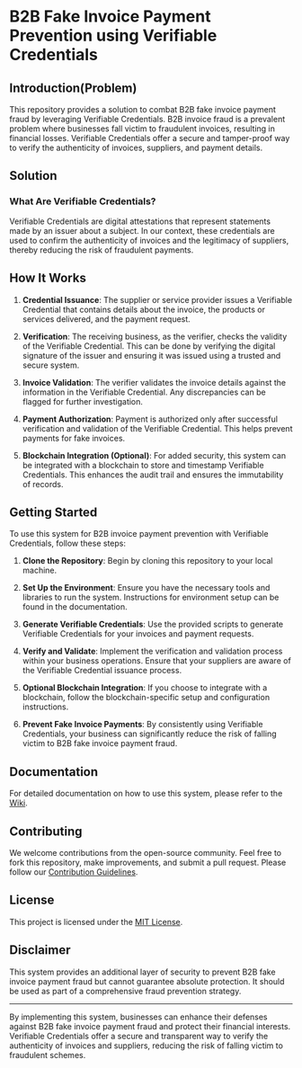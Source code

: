 # B2B Fake Invoice Payment Prevention using Verifiable Credentials

## Introduction(Problem)

This repository provides a solution to combat B2B fake invoice payment fraud by leveraging Verifiable Credentials. B2B invoice fraud is a prevalent problem where businesses fall victim to fraudulent invoices, resulting in financial losses. Verifiable Credentials offer a secure and tamper-proof way to verify the authenticity of invoices, suppliers, and payment details.

## Solution

### What Are Verifiable Credentials?

Verifiable Credentials are digital attestations that represent statements made by an issuer about a subject. In our context, these credentials are used to confirm the authenticity of invoices and the legitimacy of suppliers, thereby reducing the risk of fraudulent payments.

## How It Works

1. **Credential Issuance**: The supplier or service provider issues a Verifiable Credential that contains details about the invoice, the products or services delivered, and the payment request.

2. **Verification**: The receiving business, as the verifier, checks the validity of the Verifiable Credential. This can be done by verifying the digital signature of the issuer and ensuring it was issued using a trusted and secure system.

3. **Invoice Validation**: The verifier validates the invoice details against the information in the Verifiable Credential. Any discrepancies can be flagged for further investigation.

4. **Payment Authorization**: Payment is authorized only after successful verification and validation of the Verifiable Credential. This helps prevent payments for fake invoices.

5. **Blockchain Integration (Optional)**: For added security, this system can be integrated with a blockchain to store and timestamp Verifiable Credentials. This enhances the audit trail and ensures the immutability of records.

## Getting Started

To use this system for B2B invoice payment prevention with Verifiable Credentials, follow these steps:

1. **Clone the Repository**: Begin by cloning this repository to your local machine.

2. **Set Up the Environment**: Ensure you have the necessary tools and libraries to run the system. Instructions for environment setup can be found in the documentation.

3. **Generate Verifiable Credentials**: Use the provided scripts to generate Verifiable Credentials for your invoices and payment requests.

4. **Verify and Validate**: Implement the verification and validation process within your business operations. Ensure that your suppliers are aware of the Verifiable Credential issuance process.

5. **Optional Blockchain Integration**: If you choose to integrate with a blockchain, follow the blockchain-specific setup and configuration instructions.

6. **Prevent Fake Invoice Payments**: By consistently using Verifiable Credentials, your business can significantly reduce the risk of falling victim to B2B fake invoice payment fraud.

## Documentation

For detailed documentation on how to use this system, please refer to the [Wiki](wiki/).

## Contributing

We welcome contributions from the open-source community. Feel free to fork this repository, make improvements, and submit a pull request. Please follow our [Contribution Guidelines](CONTRIBUTING.md).

## License

This project is licensed under the [MIT License](LICENSE).

## Disclaimer

This system provides an additional layer of security to prevent B2B fake invoice payment fraud but cannot guarantee absolute protection. It should be used as part of a comprehensive fraud prevention strategy.

---

By implementing this system, businesses can enhance their defenses against B2B fake invoice payment fraud and protect their financial interests. Verifiable Credentials offer a secure and transparent way to verify the authenticity of invoices and suppliers, reducing the risk of falling victim to fraudulent schemes.






